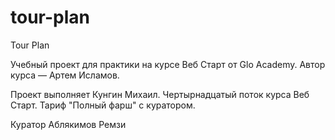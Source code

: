 # tour-plan

Tour Plan

Учебный проект для практики на курсе Веб Старт от Glo Academy. Автор курса — Артем Исламов.

Проект выполняет
Кунгин Михаил. Чертырнадцатый поток курса Веб Старт. Тариф "Полный фарш" с куратором.

Куратор
Аблякимов Ремзи
